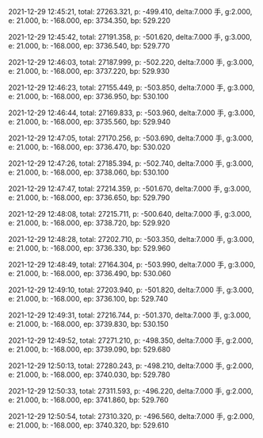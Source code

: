2021-12-29 12:45:21, total: 27263.321, p: -499.410, delta:7.000 手, g:2.000, e: 21.000, b: -168.000, ep: 3734.350, bp: 529.220

2021-12-29 12:45:42, total: 27191.358, p: -501.620, delta:7.000 手, g:3.000, e: 21.000, b: -168.000, ep: 3736.540, bp: 529.770

2021-12-29 12:46:03, total: 27187.999, p: -502.220, delta:7.000 手, g:3.000, e: 21.000, b: -168.000, ep: 3737.220, bp: 529.930

2021-12-29 12:46:23, total: 27155.449, p: -503.850, delta:7.000 手, g:3.000, e: 21.000, b: -168.000, ep: 3736.950, bp: 530.100

2021-12-29 12:46:44, total: 27169.833, p: -503.960, delta:7.000 手, g:3.000, e: 21.000, b: -168.000, ep: 3735.560, bp: 529.940

2021-12-29 12:47:05, total: 27170.256, p: -503.690, delta:7.000 手, g:3.000, e: 21.000, b: -168.000, ep: 3736.470, bp: 530.020

2021-12-29 12:47:26, total: 27185.394, p: -502.740, delta:7.000 手, g:3.000, e: 21.000, b: -168.000, ep: 3738.060, bp: 530.100

2021-12-29 12:47:47, total: 27214.359, p: -501.670, delta:7.000 手, g:3.000, e: 21.000, b: -168.000, ep: 3736.650, bp: 529.790

2021-12-29 12:48:08, total: 27215.711, p: -500.640, delta:7.000 手, g:3.000, e: 21.000, b: -168.000, ep: 3738.720, bp: 529.920

2021-12-29 12:48:28, total: 27202.710, p: -503.350, delta:7.000 手, g:3.000, e: 21.000, b: -168.000, ep: 3736.330, bp: 529.960

2021-12-29 12:48:49, total: 27164.304, p: -503.990, delta:7.000 手, g:3.000, e: 21.000, b: -168.000, ep: 3736.490, bp: 530.060

2021-12-29 12:49:10, total: 27203.940, p: -501.820, delta:7.000 手, g:3.000, e: 21.000, b: -168.000, ep: 3736.100, bp: 529.740

2021-12-29 12:49:31, total: 27216.744, p: -501.370, delta:7.000 手, g:3.000, e: 21.000, b: -168.000, ep: 3739.830, bp: 530.150

2021-12-29 12:49:52, total: 27271.210, p: -498.350, delta:7.000 手, g:2.000, e: 21.000, b: -168.000, ep: 3739.090, bp: 529.680

2021-12-29 12:50:13, total: 27280.243, p: -498.210, delta:7.000 手, g:2.000, e: 21.000, b: -168.000, ep: 3740.030, bp: 529.780

2021-12-29 12:50:33, total: 27311.593, p: -496.220, delta:7.000 手, g:2.000, e: 21.000, b: -168.000, ep: 3741.860, bp: 529.760

2021-12-29 12:50:54, total: 27310.320, p: -496.560, delta:7.000 手, g:2.000, e: 21.000, b: -168.000, ep: 3740.320, bp: 529.610